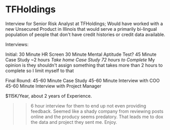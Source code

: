 # TFHoldings
Interview for Senior Risk Analyst at TFHoldings; Would have worked with a new Unsecured Product in Illinois that would serve a primarily bi-lingual population of people that don't have credit histories or credit data available.  

Interviews:

Initial:
30 Minute HR Screen
30 Minute Mental Aptitude Test?
45 Minute Case Study
~2 hours *Take home Case Study 72 hours to Complete* My opinion is they shouldn't assign something that takes more than 2 hours to complete so I limit myself to that

Final Round:
45-60 Minute Case Study
45-60 Minute Interview with COO
45-60 Minute Interview with Project Manager

$115K/Year, about 2 years of Experience.

>> 6 hour interview for them to end up not even providing feedback. Seemed like a shady company from reviewing posts online and the producy seems predatory. That leads me to dox the data and project they sent me. Enjoy.


